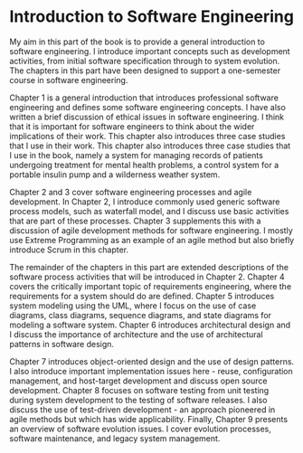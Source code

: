 # Introduction to Software Engineering

My aim in this part of the book is to provide a general introduction to software engineering. I introduce important concepts such as development activities, from initial software specification through to system evolution. The chapters in this part have been designed to support a one-semester course in software engineering.

Chapter 1 is a general introduction that introduces professional software engineering and defines some software engineering concepts. I have also written a brief discussion of ethical issues in software engineering. I think that it is important for software engineers to think about the wider implications of their work. This chapter also introduces three case studies that I use in their work. This chapter also introduces three case studies that I use in the book, namely a system for managing records of patients undergoing treatment for mental health problems, a control system for a portable insulin pump and a wilderness weather system.

Chapter 2 and 3 cover software engineering processes and agile development. In Chapter 2, I introduce commonly used generic software process models, such as waterfall model, and I discuss use basic activities that are part of these processes. Chapter 3 supplements this with a discussion of agile development methods for software engineering. I mostly use Extreme Programming as an example of an agile method but also briefly introduce Scrum in this chapter.

The remainder of the chapters in this part are extended descriptions of the software process activities that will be introduced in Chapter 2. Chapter 4 covers the critically important topic of requirements engineering, where the requirements for a system should do are defined. Chapter 5 introduces system modeling using the UML, where I focus on the use of case diagrams, class diagrams, sequence diagrams, and state diagrams for modeling a software system. Chapter 6 introduces architectural design and I discuss the importance of architecture and the use of architectural patterns in software design.

Chapter 7 introduces object-oriented design and the use of design patterns. I also introduce important implementation issues here - reuse, configuration management, and host-target development and discuss open source development. Chapter 8 focuses on software testing from unit testing during system development to the testing of software releases. I also discuss the use of test-driven development - an approach pioneered in agile methods but which has wide applicability. Finally, Chapter 9 presents an overview of software evolution issues. I cover evolution processes, software maintenance, and legacy system management.